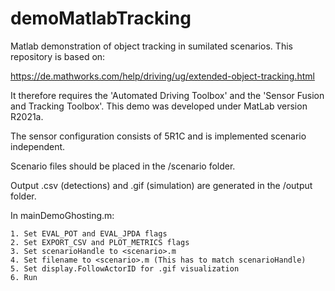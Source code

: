 # demoMatlabTracking
Matlab demonstration of object tracking in sumilated scenarios. This repository is based on:  

https://de.mathworks.com/help/driving/ug/extended-object-tracking.html

It therefore requires the 'Automated Driving Toolbox' and the 'Sensor Fusion and Tracking Toolbox'. This demo was developed under MatLab version R2021a.

The sensor configuration consists of 5R1C and is implemented scenario independent. 

Scenario files should be placed in the /scenario folder. 

Output .csv (detections) and .gif (simulation) are generated in the /output folder.

In mainDemoGhosting.m:

    1. Set EVAL_POT and EVAL_JPDA flags
    2. Set EXPORT_CSV and PLOT_METRICS flags
    3. Set scenarioHandle to <scenario>.m
    4. Set filename to <scenario>.m (This has to match scenarioHandle)
    5. Set display.FollowActorID for .gif visualization
    6. Run
